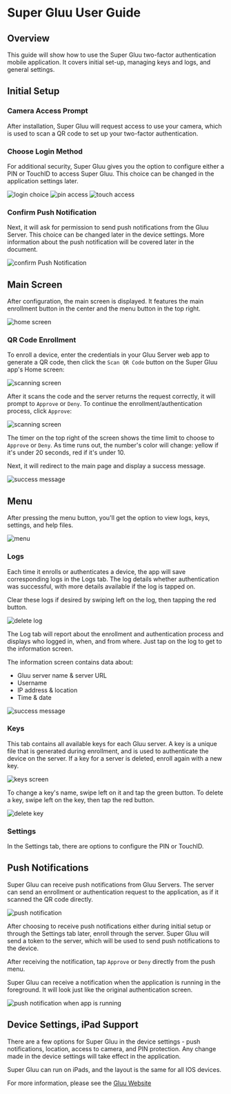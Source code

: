 # Super Gluu User Guide

## Overview
This guide will show how to use the Super Gluu two-factor authentication mobile application. It covers initial set-up, managing keys and logs, and general settings.

## Initial Setup

### Camera Access Prompt
After installation, Super Gluu will request access to use your camera, which is used to scan a QR code to set up your two-factor authentication.

### Choose Login Method

For additional security, Super Gluu gives you the option to configure either a PIN or TouchID to access Super Gluu. This choice can be changed in the application settings later.

![login choice](../img/user-guide/up_choose_login.jpg)
![pin access](../img/user-guide/up_pin_settings.jpg)
![touch access](../img/user-guide/up_touch_id_settings.jpg)

### Confirm Push Notification

Next, it will ask for permission to send push notifications from the Gluu Server. This choice can be changed later in the device settings. More information about the push notification will be covered later in the document.

![confirm Push Notification](../img/user-guide/up_push_notifications.jpg)

## Main Screen

After configuration, the main screen is displayed. It features the main enrollment button in the center and the menu button in the top right.

![home screen](../img/user-guide/up_main_page.jpg)

### QR Code Enrollment

To enroll a device, enter the credentials in your Gluu Server web app to generate a QR code, then click the `Scan QR Code` button on the Super Gluu app's Home screen:

![scanning screen](../img/user-guide/up_qr_code.jpg)

After it scans the code and the server returns the request correctly, it will prompt to `Approve` or `Deny`. To continue the enrollment/authentication process, click `Approve`:

![scanning screen](../img/user-guide/up_approve_prompt.jpg)

The timer on the top right of the screen shows the time limit to choose to `Approve` or `Deny`. As time runs out, the number's color will change: yellow if it's under 20 seconds, red if it's under 10.

Next, it will redirect to the main page and display a success message.

![success message](../img/user-guide/up_success.jpg)

## Menu

After pressing the menu button, you'll get the option to view logs, keys, settings, and help files.

![menu](../img/user-guide/up-settings.jpg)

### Logs

Each time it enrolls or authenticates a device, the app will save corresponding logs in the Logs tab. The log details whether authentication was successful, with more details available if the log is tapped on.

Clear these logs if desired by swiping left on the log, then tapping the red button.

![delete log](../img/user-guide/up_log_delete.jpg)

The Log tab will report about the enrollment and authentication process and displays who logged in, when, and from where. Just tap on the log to get to the information screen. 

The information screen contains data about:

- Gluu server name & server URL
- Username
- IP address & location
- Time & date

![success message](../img/user-guide/up_log_sample.jpg)

### Keys

This tab contains all available keys for each Gluu server. A key is a unique file that is generated during enrollment, and is used to authenticate the device on the server. If a key for a server is deleted, enroll again with a new key.

![keys screen](../img/user-guide/up_key.jpg)

To change a key's name, swipe left on it and tap the green button. To delete a key, swipe left on the key, then tap the red button.

![delete key](../img/user-guide/up_key_delete.jpg)

### Settings

In the Settings tab, there are options to configure the PIN or TouchID.

## Push Notifications

Super Gluu can receive push notifications from Gluu Servers. The server can send an enrollment or authentication request to the application, as if it scanned the QR code directly. 

![push notification](../img/user-guide/up_push_notification.jpg)

After choosing to receive push notifications either during initial setup or through the Settings tab later, enroll through the server. Super Gluu will send a token to the server, which will be used to send push notifications to the device.

After receiving the notification, tap `Approve` or `Deny` directly from the push menu.

Super Gluu can receive a notification when the application is running in the foreground. It will look just like the original authentication screen.

![push notification when app is running](../img/user-guide/up_approve_prompt.jpg)

## Device Settings, iPad Support

There are a few options for Super Gluu in the device settings - push notifications, location, access to camera, and PIN protection. Any change made in the device settings will take effect in the application.

Super Gluu can run on iPads, and the layout is the same for all IOS devices.

For more information, please see the [Gluu Website](http://gluu.org)
